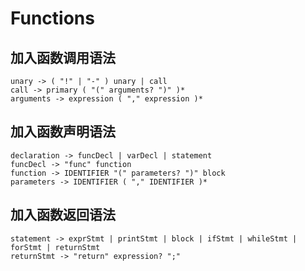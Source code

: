 # Functions

## 加入函数调用语法

```plain
unary -> ( "!" | "-" ) unary | call
call -> primary ( "(" arguments? ")" )*
arguments -> expression ( "," expression )*
```

## 加入函数声明语法

```plain
declaration -> funcDecl | varDecl | statement
funcDecl -> "func" function
function -> IDENTIFIER "(" parameters? ")" block
parameters -> IDENTIFIER ( "," IDENTIFIER )*
```

## 加入函数返回语法

```plain
statement -> exprStmt | printStmt | block | ifStmt | whileStmt | forStmt | returnStmt
returnStmt -> "return" expression? ";"
```
